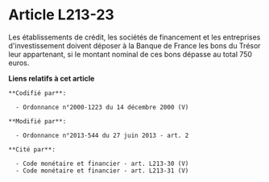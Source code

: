 # Article L213-23

Les établissements de crédit, les sociétés de financement et les entreprises d'investissement doivent déposer à la Banque de
France les bons du Trésor leur appartenant, si le montant nominal de ces bons dépasse au total 750 euros.

**Liens relatifs à cet article**

	**Codifié par**:

	  - Ordonnance n°2000-1223 du 14 décembre 2000 (V)

	**Modifié par**:

	  - Ordonnance n°2013-544 du 27 juin 2013 - art. 2

	**Cité par**:

	  - Code monétaire et financier - art. L213-30 (V)
	  - Code monétaire et financier - art. L213-31 (V)

